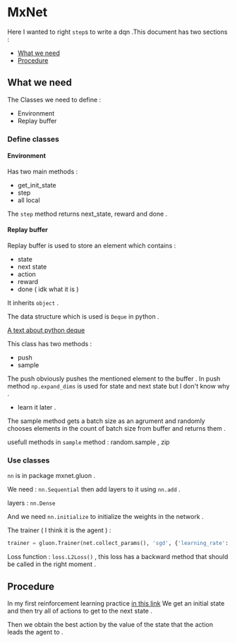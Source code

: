 # MxNet

Here I wanted to right `step`s to write a dqn .This document has two sections : 
* [What we need ](https://github.com/parsaeisa/Notes/blob/main/AI/Deep%20Learning/mxnet.md#what-we-need)
* [Procedure](https://github.com/parsaeisa/Notes/blob/main/AI/Deep%20Learning/mxnet.md#procedure)

## What we need 

The Classes we need to define : 
* Environment
* Replay buffer

### Define classes

#### Environment

Has two main methods : 
* get_init_state
* step
* all local

The `step` method returns next_state, reward and done .

#### Replay buffer

Replay buffer is used to store an element which contains : 
* state
* next state
* action 
* reward
* done ( idk what it is )

It inherits `object` .

The data structure which is used is `Deque` in python . 

[A text about python deque](https://github.com/parsaeisa/Notes/blob/main/python.md#deque)

This class has two methods : 
* push
* sample 

The push obviously pushes the mentioned element to the buffer . In push method `np.expand_dims` is used for state and next state but I don't know why . 

* learn it later . 

The sample method gets a batch size as an agrument and randomly chooses elements in the count of batch size from buffer and returns them . 

usefull methods in `sample` method : random.sample , zip

### Use classes 

`nn` is in package mxnet.gluon .

We need : `nn.Sequential` then add layers to it using `nn.add` . 

layers : `nn.Dense` 

And we need `nn.initialize` to initialize the weights in the network . 

The trainer ( I think it is the agent ) :
```python
trainer = gluon.Trainer(net.collect_params(), 'sgd', {'learning_rate': 0.01})
```

Loss function : `loss.L2Loss()` , this loss has a backward method that should be called in the right moment . 

## Procedure 

In my first reinforcement learning practice [in this link](https://github.com/parsaeisa/Reinforcemnet_learning_first_prac) We get an initial state and then try all of actions to get to the next state . 

Then we obtain the best action by the value of the state that the action leads the agent to . 
